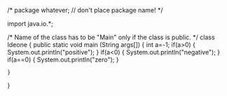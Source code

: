 /* package whatever; // don't place package name! */

import java.io.*;

/* Name of the class has to be "Main" only if the class is public. */
class Ideone
{
	public static void main (String args[])
	{
		int a=-1;
		if(a>0)
		{
			System.out.println("positive");
		}
		if(a<0)
		{
			System.out.println("negative");
		}
                        if(a==0)
		{
			System.out.println("zero");
		}
		
	}
}

